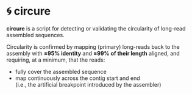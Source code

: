 # 🌀 circure

**circure** is a script for detecting or validating the circularity of long-read assembled sequences.

Circularity is confirmed by mapping (primary) long-reads back to the assembly with **≥95% identity** and **≥99% of their length** aligned, and requiring, at a minimum, that the reads:
- fully cover the assembled sequence  
- map continuously across the contig start and end  
  (i.e., the artificial breakpoint introduced by the assembler)
